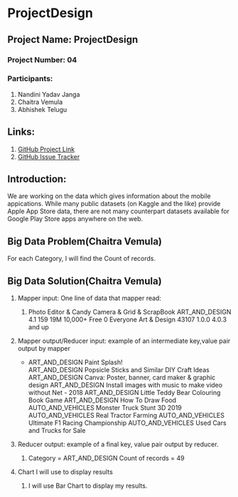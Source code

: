 # ProjectDesign
## Project Name: ProjectDesign
### Project Number: 04
### Participants:
1. Nandini Yadav Janga
1. Chaitra Vemula
1. Abhishek Telugu
## Links:
1. [GitHub Project Link](https://github.com/nandiniyadavjanga/ProjectDesign)
1. [GitHub Issue Tracker](https://github.com/nandiniyadavjanga/ProjectDesign/issues)
## Introduction: 
We are working on the data which gives information about the mobile appications. While many public datasets (on Kaggle and the like) provide Apple App Store data, there are not many counterpart datasets available for Google Play Store apps anywhere on the web. 







## Big Data Problem(Chaitra Vemula)
For each Category, I will find the Count of records.
## Big Data Solution(Chaitra Vemula)
1. Mapper input: One line of data that mapper read:
   1. Photo Editor & Candy Camera & Grid & ScrapBook	ART_AND_DESIGN	4.1	159	19M	10,000+	Free	0	Everyone	Art & Design	43107	1.0.0	         4.0.3 and up	
2. Mapper output/Reducer input: example of an intermediate key,value pair output by mapper
      - ART_AND_DESIGN        Paint Splash!  
        ART_AND_DESIGN        Popsicle Sticks and Similar DIY Craft Ideas
        ART_AND_DESIGN        Canva: Poster, banner, card maker & graphic design
        ART_AND_DESIGN        Install images with music to make video without Net - 2018
        ART_AND_DESIGN        Little Teddy Bear Colouring Book Game
        ART_AND_DESIGN        How To Draw Food
        AUTO_AND_VEHICLES     Monster Truck Stunt 3D 2019
        AUTO_AND_VEHICLES     Real Tractor Farming
        AUTO_AND_VEHICLES     Ultimate F1 Racing Championship
        AUTO_AND_VEHICLES     Used Cars and Trucks for Sale

3. Reducer output:  example of a final key, value pair output by reducer.
   1. Category = ART_AND_DESIGN     Count of records = 49
   
4. Chart I will use to display results
   1. I will use Bar Chart to display my results.


